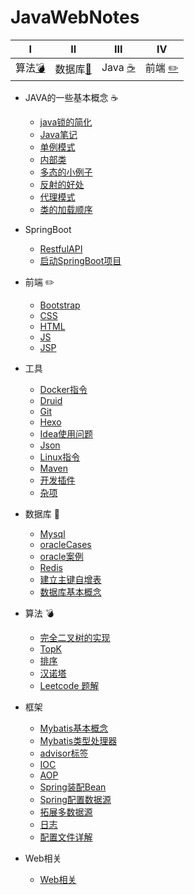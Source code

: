 # JavaWebNotes
|Ⅰ| Ⅱ| Ⅲ | Ⅳ |
| :---------: | :---------: | :---------: | :---------: |
| 算法[:bomb:](#算法-bomb)|数据库[:closed_book:](#数据库-closed_book)| Java [:coffee:](#java-coffee)| 前端 [:pencil2:](#前端-pencil2)|

- JAVA的一些基本概念 :coffee:

    * [java锁的简化](notes/Java/Java锁的简化.md)
    * [Java笔记](notes/Java/Java笔记.md)
    * [单例模式](notes/Java/单例模式.md)
    * [内部类](notes/Java/内部类.md)
    * [多态的小例子](notes/Java/Polymorphic.md)
    * [反射的好处](notes/Java/反射.md)
    * [代理模式](notes/Java/代理模式.md)
    * [类的加载顺序](notes/Java/LoadOrder.md)

- SpringBoot 

    * [RestfulAPI](notes/SpringBoot/RestfulAPI.md)
    * [启动SpringBoot项目](notes/SpringBoot/启动SpringBoot项目.md)

- 前端 :pencil2:

    * [Bootstrap](notes/前端/Bootstrap.md)
    * [CSS](notes/前端/CSS.md)
    * [HTML](notes/前端/HTML.md)
    * [JS](notes/前端/JS.md)
    * [JSP](notes/前端/JSP.md)

- 工具

    * [Docker指令](notes/工具/Docker指令.md)
    * [Druid](notes/工具/Druid.md)
    * [Git](notes/工具/Git.md)
    * [Hexo](notes/工具/Hexo的搭建.md)
    * [Idea使用问题](notes/工具/Idea使用问题.md)
    * [Json](notes/工具/Json.md)
    * [Linux指令](notes/工具/Linux指令.md)
    * [Maven](notes/工具/Maven.md)
    * [开发插件](notes/工具/开发插件.md)
    * [杂项](notes/工具/杂项.md)

- 数据库 :closed_book:

    * [Mysql](notes/数据库/Mysql.md)
    * [oracleCases](notes/数据库/oracleCases.md)
    * [oracle案例](notes/数据库/oracle案例.md)
    * [Redis](notes/数据库/Redis.md)
    * [建立主键自增表](notes/数据库/建立主键自增表.md)
    * [数据库基本概念](notes/数据库/数据库基本概念.md)

- 算法 :bomb:

    * [完全二叉树的实现](notes/算法/完全二叉树的实现.md)
    * [TopK](notes/算法/TopK.md)
    * [排序](notes/算法/排序.md)
    * [汉诺塔](notes/算法/汉诺塔.md)
    * [Leetcode 题解](https://github.com/Bihanghang/Notes/tree/master/notes/leetcode.md.md)

- 框架

    * [Mybatis基本概念](notes/框架/Mybatis/Mybatis基本概念.md)
    * [Mybatis类型处理器](notes/框架/Mybatis/Mybatis类型处理器.md)
    * [advisor标签](notes/框架/Spring/advisor标签.md)
    * [IOC](notes/框架/Spring/IOC.md)
    * [AOP](notes/框架/Spring/SpringAOP.md)
    * [Spring装配Bean](notes/框架/Spring/Spring装配Bean.md)
    * [Spring配置数据源](notes/框架/Spring/Spring配置数据源.md)
    * [拓展多数据源](notes/框架/Spring/使用Spring的AbstractRoutingDataSource类来进行拓展多数据源.md)
    * [日志](notes/框架/Spring/日志.md)
    * [配置文件详解](notes/框架/Spring/配置文件详解.md)
    
- Web相关

    * [Web相关](notes/框架/Web相关.md)